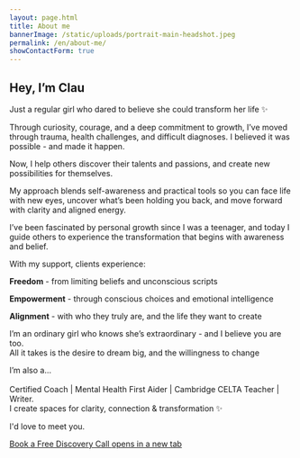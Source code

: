 ```yaml
---
layout: page.html
title: About me
bannerImage: /static/uploads/portrait-main-headshot.jpeg
permalink: /en/about-me/
showContactForm: true
---
```

## Hey, I’m Clau 

Just a regular girl who dared to believe she could transform her life ✨

Through curiosity, courage, and a deep commitment to growth, I’ve moved through trauma, health challenges, and difficult diagnoses. I believed it was possible - and made it happen.

Now, I help others discover their talents and passions, and create new possibilities for themselves.

My approach blends self-awareness and practical tools so you can face life with new eyes, uncover what’s been holding you back, and move forward with clarity and aligned energy.

I’ve been fascinated by personal growth since I was a teenager, and today I guide others to experience the transformation that begins with awareness and belief.

With my support, clients experience:

**Freedom** - from limiting beliefs and unconscious scripts

**Empowerment** - through conscious choices and emotional intelligence

**Alignment** - with who they truly are, and the life they want to create

I’m an ordinary girl who knows she’s extraordinary - and I believe you are too.\
All it takes is the desire to dream big, and the willingness to change

I’m also a… \
\
Certified Coach | Mental Health First Aider | Cambridge CELTA Teacher | Writer.\
I create spaces for clarity, connection & transformation ✨

I'd love to meet you.

<a href="https://claudiadecarlo.zohobookings.eu/#/240577000000038054" rel="noopener noreferrer" class="btn" target="_blank">Book a Free Discovery Call <span class="sr-only">opens in a new tab</span></a>
